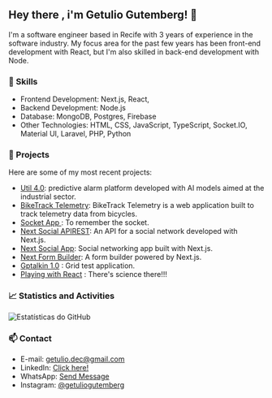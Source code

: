 ## Hey there , i'm Getulio Gutemberg! 👋

I'm a software engineer based in Recife with 3 years of experience in the software industry. My focus area for the past few years has been front-end development with React, but I'm also skilled in back-end development with Node.

### 🚀 Skills

- Frontend Development: Next.js, React,
- Backend Development: Node.js
- Database: MongoDB, Postgres, Firebase
- Other Technologies: HTML, CSS, JavaScript, TypeScript, Socket.IO, Material UI, Laravel, PHP, Python

### 💼 Projects

Here are some of my most recent projects:

- [Util 4.0](https://utind.com.br/): predictive alarm platform developed with AI models aimed at the industrial sector.
- [BikeTrack Telemetry](https://github.com/getuliogutemberg/biketrack-telemetry-app): BikeTrack Telemetry is a web application built to track telemetry data from bicycles.
- [Socket App ](https://github.com/getuliogutemberg/socketapp): To remember the socket.
- [Next Social APIREST](https://capybaquigrafo-apirest.vercel.app/): An API for a social network developed with Next.js.
- [Next Social App](https://capybaquigrafo.vercel.app/): Social networking app built with Next.js.
- [Next Form Builder](https://next-form-builder.vercel.app/): A form builder powered by Next.js.
- [Gptalkin 1.0](https://gptalking-10.vercel.app/) : Grid test application.
- [Playing with React](https://deepspace-two.vercel.app/) : There's science there!!!

### 📈 Statistics and Activities

![Estatísticas do GitHub](https://github-readme-stats.vercel.app/api?username=getuliogutemberg&show_icons=true&theme=dark)

### 📫 Contact
- E-mail: [getulio.dec@gmail.com](getulio.dec@gmail.com)
- LinkedIn: [Click here!](https://www.linkedin.com/in/getuliogutemberg/)
- WhatsApp: [Send Message](https://wa.me/5581992079191)
- Instagram: [@getuliogutemberg](https://www.instagram.com/getuliogutemberg/)







